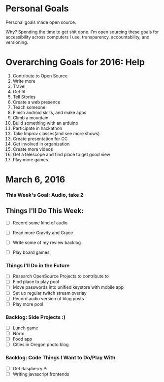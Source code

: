 Personal Goals
==============

Personal goals made open source.

Why? Spending the time to get shit done. I'm open sourcing these goals for accessibility across computers I use, transparency, accountability, and versioning.

# Overarching Goals for 2016: Help

1. Contribute to Open Source
2. Write more
3. Travel
4. Get fit
5. Tell Stories
6. Create a web presence
7. Teach someone
8. Finish android skills, and make apps
9. Climb a mountain
10. Build something with an arduino
11. Participate in hackathon
12. Take Improv classes(and see more shows)
13. Create presentation for CC
14. Get involved in organization
15. Create more videos
16. Get a telescope and find place to get good view
17. Play more games


# March 6, 2016

### This Week's Goal: Audio, take 2

## Things I'll Do This Week:
- [ ] Record some kind of audio
- [ ] Read more Gravity and Grace
- [ ] Write some of my review backlog
- [ ] Play board games


### Things I'll Do in the Future
- [ ] Research OpenSource Projects to contribute to
- [ ] Find place to play pool
- [ ] Move passwords into unified keystore with mobile app
- [ ] Set up regular twitch stream overlay
- [ ] Record audio version of blog posts
- [ ] Play more pool

### Backlog: Side Projects :)
- [ ] Lunch game
- [ ] Norm
- [ ] Food app
- [ ] Cities in Oregon photo blog

### Backlog: Code Things I Want to Do/Play With
- [ ] Get Raspberry Pi
- [ ] Writing javascript frontends
